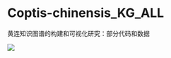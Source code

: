 # Coptis-chinensis_KG_ALL
黄连知识图谱的构建和可视化研究：部分代码和数据

![](https://munetani-mashiro-bucket.oss-cn-hangzhou.aliyuncs.com/picpac/20240609162035.png)
